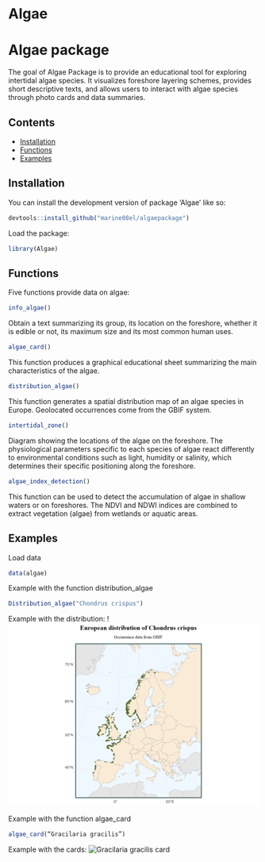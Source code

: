 Algae
================

<!-- README.md is generated from README.Rmd. Please edit that file -->

# Algae package

<!-- badges: start -->
<!-- badges: end -->

The goal of Algae Package is to provide an educational tool for
exploring intertidal algae species. It visualizes foreshore layering
schemes, provides short descriptive texts, and allows users to interact
with algae species through photo cards and data summaries. 

## Contents

- [Installation](#installation)
- [Functions](#functions)
- [Examples](#example)

## Installation

You can install the development version of package ‘Algae’ like so:
```r
devtools::install_github("marine08el/algaepackage")
``` 

Load the package: 
```r
library(Algae)
```

## Functions

Five functions provide data on algae:

```r
info_algae() 
```
Obtain a text summarizing its group, its location on the foreshore,
whether it is edible or not, its maximum size and its most common human
uses.

```r
algae_card() 
```
This function produces a graphical educational sheet
summarizing the main characteristics of the algae.

```r
distribution_algae() 
```
This function generates a spatial distribution map 
of an algae species in Europe. Geolocated occurrences come from the GBIF system. 

```r
intertidal_zone() 
``` 
Diagram showing the locations of the algae on the foreshore. The physiological
parameters specific to each species of algae react differently to
environmental conditions such as light, humidity or salinity, which
determines their specific positioning along the foreshore.

```r
algae_index_detection() 
``` 
This function can be used to detect the accumulation of algae in shallow waters 
or on foreshores. The NDVI and NDWI indices are combined to extract vegetation (algae) 
from wetlands or aquatic areas.


## Examples

Load data
```r
data(algae)
```

Example with the function distribution_algae

```r
Distribution_algae("Chondrus crispus")
```
Example with the distribution: !![Distribution de Chondrus crispus](man/figures/distribution_algae_chondrus_crispus.png)


Example with the function algae_card

```r
algae_card(“Gracilaria gracilis”)
```

Example with the cards: ![Gracilaria gracilis
card](man/figures/algae_card_gracilaria_gracilis.png)
